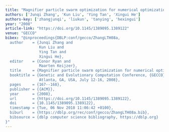 ```yaml
---
title: "Magnifier particle swarm optimization for numerical optimization"
authors: ['Junqi Zhang', 'Kun Liu', 'Ying Tan', 'Xingui He']
authors-key: ['zhangjunqi', 'liukun', 'tanying', 'hexingui']
year: "2008"
article-link: "https://doi.org/10.1145/1389095.1389122"
venue: "GECCO"
bibex: "@inproceedings{DBLP:conf/gecco/ZhangLTH08a,
  author    = {Junqi Zhang and
               Kun Liu and
               Ying Tan and
               Xingui He},
  editor    = {Conor Ryan and
               Maarten Keijzer},
  title     = {Magnifier particle swarm optimization for numerical optimization},
  booktitle = {Genetic and Evolutionary Computation Conference, {GECCO} 2008, Proceedings,
               Atlanta, GA, USA, July 12-16, 2008},
  pages     = {167--168},
  publisher = {{ACM}},
  year      = {2008},
  url       = {https://doi.org/10.1145/1389095.1389122},
  doi       = {10.1145/1389095.1389122},
  timestamp = {Tue, 06 Nov 2018 11:06:42 +0100},
  biburl    = {https://dblp.org/rec/conf/gecco/ZhangLTH08a.bib},
  bibsource = {dblp computer science bibliography, https://dblp.org}
}"
---
```

